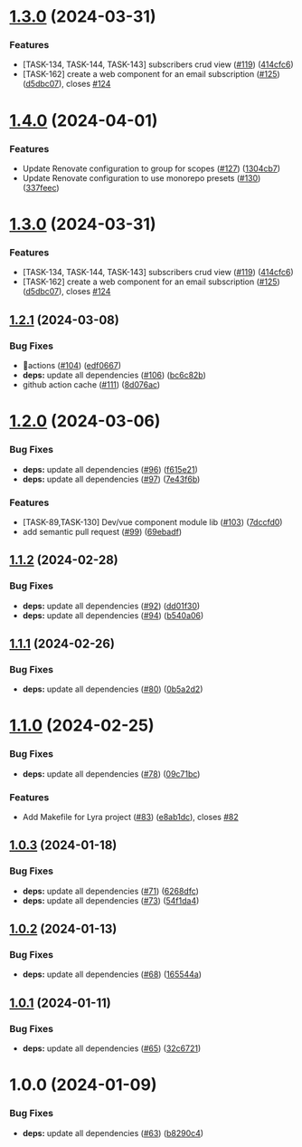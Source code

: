 # [1.3.0](https://github.com/yacosta738/lyra/compare/v1.2.1...v1.3.0) (2024-03-31)


### Features

*  [TASK-134, TASK-144,  TASK-143] subscribers crud view ([#119](https://github.com/yacosta738/lyra/issues/119)) ([414cfc6](https://github.com/yacosta738/lyra/commit/414cfc64badd8a48a6ba6a913da05379910e0ccb))
* [TASK-162] create a web component for an email subscription ([#125](https://github.com/yacosta738/lyra/issues/125)) ([d5dbc07](https://github.com/yacosta738/lyra/commit/d5dbc07b5f549ed092a82eb0050db043c487a28b)), closes [#124](https://github.com/yacosta738/lyra/issues/124)

# [1.4.0](https://github.com/yacosta738/lyra/compare/v1.3.0...v1.4.0) (2024-04-01)


### Features

* Update Renovate configuration to group for scopes ([#127](https://github.com/yacosta738/lyra/issues/127)) ([1304cb7](https://github.com/yacosta738/lyra/commit/1304cb7c54a0511a983aed2450613f470f1fb535))
* Update Renovate configuration to use monorepo presets ([#130](https://github.com/yacosta738/lyra/issues/130)) ([337feec](https://github.com/yacosta738/lyra/commit/337feece1e131c59f65f418d0e13ea62b67d28f3))

# [1.3.0](https://github.com/yacosta738/lyra/compare/v1.2.1...v1.3.0) (2024-03-31)


### Features

*  [TASK-134, TASK-144,  TASK-143] subscribers crud view ([#119](https://github.com/yacosta738/lyra/issues/119)) ([414cfc6](https://github.com/yacosta738/lyra/commit/414cfc64badd8a48a6ba6a913da05379910e0ccb))
* [TASK-162] create a web component for an email subscription ([#125](https://github.com/yacosta738/lyra/issues/125)) ([d5dbc07](https://github.com/yacosta738/lyra/commit/d5dbc07b5f549ed092a82eb0050db043c487a28b)), closes [#124](https://github.com/yacosta738/lyra/issues/124)

## [1.2.1](https://github.com/yacosta738/lyra/compare/v1.2.0...v1.2.1) (2024-03-08)


### Bug Fixes

* 🔂actions ([#104](https://github.com/yacosta738/lyra/issues/104)) ([edf0667](https://github.com/yacosta738/lyra/commit/edf06676e34667255e0911b32ddb55921a4defc9))
* **deps:** update all dependencies ([#106](https://github.com/yacosta738/lyra/issues/106)) ([bc6c82b](https://github.com/yacosta738/lyra/commit/bc6c82b1cfe68b251e31b7fd085d09d71355385c))
* github action cache ([#111](https://github.com/yacosta738/lyra/issues/111)) ([8d076ac](https://github.com/yacosta738/lyra/commit/8d076ac28dcb1b2cd5529e81ff981c16dbc3d7ed))

# [1.2.0](https://github.com/yacosta738/lyra/compare/v1.1.2...v1.2.0) (2024-03-06)


### Bug Fixes

* **deps:** update all dependencies ([#96](https://github.com/yacosta738/lyra/issues/96)) ([f615e21](https://github.com/yacosta738/lyra/commit/f615e21b3e2982704d18bc3a863dcc1e6eb50868))
* **deps:** update all dependencies ([#97](https://github.com/yacosta738/lyra/issues/97)) ([7e43f6b](https://github.com/yacosta738/lyra/commit/7e43f6bdee0b727bdf84a72f94abbe391285b103))


### Features

* [TASK-89,TASK-130] Dev/vue component module lib ([#103](https://github.com/yacosta738/lyra/issues/103)) ([7dccfd0](https://github.com/yacosta738/lyra/commit/7dccfd0f08b56a7ec816e37134ecc618daa4fece))
* add semantic pull request ([#99](https://github.com/yacosta738/lyra/issues/99)) ([69ebadf](https://github.com/yacosta738/lyra/commit/69ebadff94755eeff728bf42025c0edef1ce7a55))

## [1.1.2](https://github.com/yacosta738/lyra/compare/v1.1.1...v1.1.2) (2024-02-28)


### Bug Fixes

* **deps:** update all dependencies ([#92](https://github.com/yacosta738/lyra/issues/92)) ([dd01f30](https://github.com/yacosta738/lyra/commit/dd01f30f75f5d4bb8ff5920fa74edf09745d8a8b))
* **deps:** update all dependencies ([#94](https://github.com/yacosta738/lyra/issues/94)) ([b540a06](https://github.com/yacosta738/lyra/commit/b540a06702e96c39feb724aa732a9288961b3fe4))

## [1.1.1](https://github.com/yacosta738/lyra/compare/v1.1.0...v1.1.1) (2024-02-26)


### Bug Fixes

* **deps:** update all dependencies ([#80](https://github.com/yacosta738/lyra/issues/80)) ([0b5a2d2](https://github.com/yacosta738/lyra/commit/0b5a2d2d9fafa7a4bca654364dc52b11dc704d06))

# [1.1.0](https://github.com/yacosta738/lyra/compare/v1.0.3...v1.1.0) (2024-02-25)


### Bug Fixes

* **deps:** update all dependencies ([#78](https://github.com/yacosta738/lyra/issues/78)) ([09c71bc](https://github.com/yacosta738/lyra/commit/09c71bcad8bf333b8507bf5413b009ba0bcdb95b))


### Features

* Add Makefile for Lyra project ([#83](https://github.com/yacosta738/lyra/issues/83)) ([e8ab1dc](https://github.com/yacosta738/lyra/commit/e8ab1dc38b6b67327e4ed587cc977c98679a61cb)), closes [#82](https://github.com/yacosta738/lyra/issues/82)

## [1.0.3](https://github.com/yacosta738/lyra/compare/v1.0.2...v1.0.3) (2024-01-18)


### Bug Fixes

* **deps:** update all dependencies ([#71](https://github.com/yacosta738/lyra/issues/71)) ([6268dfc](https://github.com/yacosta738/lyra/commit/6268dfca152fd7dff3dd7ee21c5732fc7d19c7b7))
* **deps:** update all dependencies ([#73](https://github.com/yacosta738/lyra/issues/73)) ([54f1da4](https://github.com/yacosta738/lyra/commit/54f1da4693e1e8067f5fd6254e0997a2fda3ec8f))

## [1.0.2](https://github.com/yacosta738/lyra/compare/v1.0.1...v1.0.2) (2024-01-13)


### Bug Fixes

* **deps:** update all dependencies ([#68](https://github.com/yacosta738/lyra/issues/68)) ([165544a](https://github.com/yacosta738/lyra/commit/165544af707e45747f5fb0969e880dd1e6577df5))

## [1.0.1](https://github.com/yacosta738/lyra/compare/v1.0.0...v1.0.1) (2024-01-11)


### Bug Fixes

* **deps:** update all dependencies ([#65](https://github.com/yacosta738/lyra/issues/65)) ([32c6721](https://github.com/yacosta738/lyra/commit/32c6721db28dd0411c9b620105867d3ce8bcfd0c))

# 1.0.0 (2024-01-09)


### Bug Fixes

* **deps:** update all dependencies ([#63](https://github.com/yacosta738/lyra/issues/63)) ([b8290c4](https://github.com/yacosta738/lyra/commit/b8290c4f6e948eeb207dc9f011857a59a944da78))

